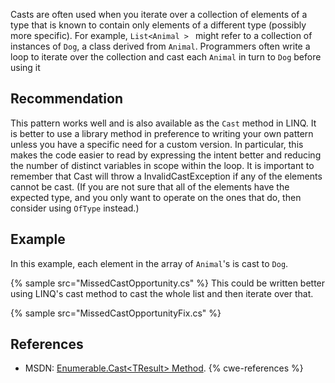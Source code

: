 Casts are often used when you iterate over a collection of elements of a type that is known to contain only elements of a different type (possibly more specific). For example, `List<Animal > ` might refer to a collection of instances of `Dog`, a class derived from `Animal`. Programmers often write a loop to iterate over the collection and cast each `Animal` in turn to `Dog` before using it


## Recommendation
This pattern works well and is also available as the `Cast` method in LINQ. It is better to use a library method in preference to writing your own pattern unless you have a specific need for a custom version. In particular, this makes the code easier to read by expressing the intent better and reducing the number of distinct variables in scope within the loop. It is important to remember that Cast will throw a InvalidCastException if any of the elements cannot be cast. (If you are not sure that all of the elements have the expected type, and you only want to operate on the ones that do, then consider using `OfType` instead.)


## Example
In this example, each element in the array of `Animal`'s is cast to `Dog`.

{% sample src="MissedCastOpportunity.cs" %}
This could be written better using LINQ's cast method to cast the whole list and then iterate over that.

{% sample src="MissedCastOpportunityFix.cs" %}

## References
* MSDN: [Enumerable.Cast&lt;TResult&gt; Method](http://msdn.microsoft.com/en-us/library/bb341406.aspx).
{% cwe-references %}

